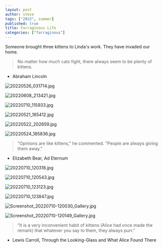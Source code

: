 ```yaml
---
layout: post
author: steve
tags: ["2022", summer]
published: true
title: Farraginous Life
categories: ["farraginous"]
---
```

Someone brought three kittens to Linda's work. They have invaded our home.

>No matter how much cats fight, there always seem to be plenty of kittens.
- Abraham Lincoln

![20220526_031714.jpg]({{site.baseurl}}/assets/media/20220526_031714.jpg)

![20220608_213421.jpg]({{site.baseurl}}/assets/media/20220608_213421.jpg)

![20220710_115933.jpg]({{site.baseurl}}/assets/media/20220710_115933.jpg)

![20220521_165412.jpg]({{site.baseurl}}/assets/media/20220521_165412.jpg)

![20220522_202659.jpg]({{site.baseurl}}/assets/media/20220522_202659.jpg)

![20220524_185836.jpg]({{site.baseurl}}/assets/media/20220524_185836.jpg)

>"Opinions are like kittens," he commented. "People are always giving them away."
- Elizabeth Bear, Ad Eternum

![20220710_120318.jpg]({{site.baseurl}}/assets/media/20220710_120318.jpg)

![20220710_120543.jpg]({{site.baseurl}}/assets/media/20220710_120543.jpg)

![20220710_123123.jpg]({{site.baseurl}}/assets/media/20220710_123123.jpg)

![20220710_123847.jpg]({{site.baseurl}}/assets/media/20220710_123847.jpg)

![Screenshot_20220710-120030_Gallery.jpg]({{site.baseurl}}/assets/media/Screenshot_20220710-120030_Gallery.jpg)

![Screenshot_20220710-120149_Gallery.jpg]({{site.baseurl}}/assets/media/Screenshot_20220710-120149_Gallery.jpg)

>“It is a very inconvenient habit of kittens (Alice had once made the remark) that whatever you say to them, they always purr.”
- Lewis Carroll, Through the Looking-Glass and What Alice Found There
